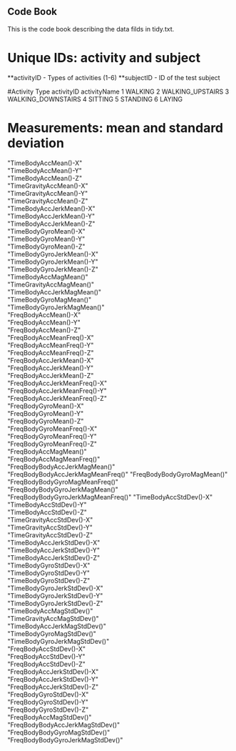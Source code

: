 ## Code Book

This is the code book describing the data filds in tidy.txt.

# Unique IDs: activity and subject
**activityID - Types of activities (1-6)
**subjectID - ID of the test subject

#Activity Type
activityID  activityName
	1	        WALKING
	2	        WALKING_UPSTAIRS
	3	        WALKING_DOWNSTAIRS
	4	        SITTING
	5	        STANDING
	6	        LAYING


# Measurements: mean and standard deviation                  
"TimeBodyAccMean()-X"               
"TimeBodyAccMean()-Y"              
"TimeBodyAccMean()-Z"               
"TimeGravityAccMean()-X"           
"TimeGravityAccMean()-Y"            
"TimeGravityAccMean()-Z"           
"TimeBodyAccJerkMean()-X"           
"TimeBodyAccJerkMean()-Y"          
"TimeBodyAccJerkMean()-Z"           
"TimeBodyGyroMean()-X"             
"TimeBodyGyroMean()-Y"              
"TimeBodyGyroMean()-Z"             
"TimeBodyGyroJerkMean()-X"          
"TimeBodyGyroJerkMean()-Y"         
"TimeBodyGyroJerkMean()-Z"          
"TimeBodyAccMagMean()"             
"TimeGravityAccMagMean()"           
"TimeBodyAccJerkMagMean()"         
"TimeBodyGyroMagMean()"             
"TimeBodyGyroJerkMagMean()"        
"FreqBodyAccMean()-X"               
"FreqBodyAccMean()-Y"              
"FreqBodyAccMean()-Z"               
"FreqBodyAccMeanFreq()-X"          
"FreqBodyAccMeanFreq()-Y"           
"FreqBodyAccMeanFreq()-Z"          
"FreqBodyAccJerkMean()-X"           
"FreqBodyAccJerkMean()-Y"          
"FreqBodyAccJerkMean()-Z"           
"FreqBodyAccJerkMeanFreq()-X"      
"FreqBodyAccJerkMeanFreq()-Y"       
"FreqBodyAccJerkMeanFreq()-Z"      
"FreqBodyGyroMean()-X"              
"FreqBodyGyroMean()-Y"             
"FreqBodyGyroMean()-Z"              
"FreqBodyGyroMeanFreq()-X"         
"FreqBodyGyroMeanFreq()-Y"          
"FreqBodyGyroMeanFreq()-Z"         
"FreqBodyAccMagMean()"              
"FreqBodyAccMagMeanFreq()"         
"FreqBodyBodyAccJerkMagMean()"      
"FreqBodyBodyAccJerkMagMeanFreq()" 
"FreqBodyBodyGyroMagMean()"         
"FreqBodyBodyGyroMagMeanFreq()"    
"FreqBodyBodyGyroJerkMagMean()"     
"FreqBodyBodyGyroJerkMagMeanFreq()"
"TimeBodyAccStdDev()-X"             
"TimeBodyAccStdDev()-Y"            
"TimeBodyAccStdDev()-Z"             
"TimeGravityAccStdDev()-X"         
"TimeGravityAccStdDev()-Y"          
"TimeGravityAccStdDev()-Z"         
"TimeBodyAccJerkStdDev()-X"         
"TimeBodyAccJerkStdDev()-Y"        
"TimeBodyAccJerkStdDev()-Z"         
"TimeBodyGyroStdDev()-X"           
"TimeBodyGyroStdDev()-Y"            
"TimeBodyGyroStdDev()-Z"           
"TimeBodyGyroJerkStdDev()-X"        
"TimeBodyGyroJerkStdDev()-Y"       
"TimeBodyGyroJerkStdDev()-Z"        
"TimeBodyAccMagStdDev()"           
"TimeGravityAccMagStdDev()"         
"TimeBodyAccJerkMagStdDev()"       
"TimeBodyGyroMagStdDev()"           
"TimeBodyGyroJerkMagStdDev()"      
"FreqBodyAccStdDev()-X"             
"FreqBodyAccStdDev()-Y"            
"FreqBodyAccStdDev()-Z"             
"FreqBodyAccJerkStdDev()-X"        
"FreqBodyAccJerkStdDev()-Y"         
"FreqBodyAccJerkStdDev()-Z"        
"FreqBodyGyroStdDev()-X"            
"FreqBodyGyroStdDev()-Y"           
"FreqBodyGyroStdDev()-Z"            
"FreqBodyAccMagStdDev()"           
"FreqBodyBodyAccJerkMagStdDev()"    
"FreqBodyBodyGyroMagStdDev()"      
"FreqBodyBodyGyroJerkMagStdDev()"  
